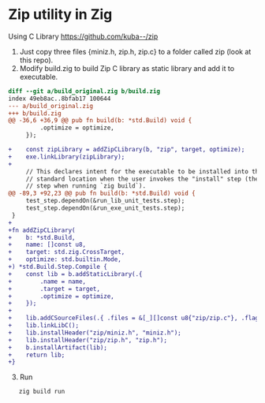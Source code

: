 # Zip utility in Zig

Using C Library https://github.com/kuba--/zip 

1. Just copy three files {miniz.h, zip.h, zip.c} to a folder called zip (look at this repo).
2. Modify build.zig to build Zip C library as static library and add it to executable.

```diff
diff --git a/build_original.zig b/build.zig
index 49eb8ac..8bfab17 100644
--- a/build_original.zig
+++ b/build.zig
@@ -36,6 +36,9 @@ pub fn build(b: *std.Build) void {
         .optimize = optimize,
     });

+    const zipLibrary = addZipCLibrary(b, "zip", target, optimize);
+    exe.linkLibrary(zipLibrary);
+
     // This declares intent for the executable to be installed into the
     // standard location when the user invokes the "install" step (the default
     // step when running `zig build`).
@@ -89,3 +92,23 @@ pub fn build(b: *std.Build) void {
     test_step.dependOn(&run_lib_unit_tests.step);
     test_step.dependOn(&run_exe_unit_tests.step);
 }
+
+fn addZipCLibrary(
+    b: *std.Build,
+    name: []const u8,
+    target: std.zig.CrossTarget,
+    optimize: std.builtin.Mode,
+) *std.Build.Step.Compile {
+    const lib = b.addStaticLibrary(.{
+        .name = name,
+        .target = target,
+        .optimize = optimize,
+    });
+
+    lib.addCSourceFiles(.{ .files = &[_][]const u8{"zip/zip.c"}, .flags = &[_][]const u8{ "-Wall", "-O3" } });
+    lib.linkLibC();
+    lib.installHeader("zip/miniz.h", "miniz.h");
+    lib.installHeader("zip/zip.h", "zip.h");
+    b.installArtifact(lib);
+    return lib;
+}
```


3. Run 

 ```sh
    zig build run
```

